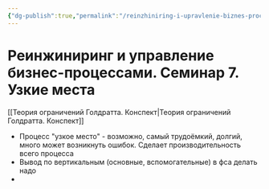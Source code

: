 ```yaml
---
{"dg-publish":true,"permalink":"/reinzhiniring-i-upravlenie-biznes-proczessami-seminar-7-uzkie-mesta/"}
---
```


# Реинжиниринг и управление бизнес-процессами. Семинар 7. Узкие места

[[Теория ограничений Голдратта. Конспект\|Теория ограничений Голдратта. Конспект]]

- Процесс "узкое место" - возможно, самый трудоёмкий, долгий, много может возникнуть ошибок. Сделает производительность всего процесса
- Вывод по вертикальным (основные, вспомогательные) в фса делать надо
- 